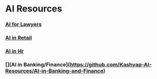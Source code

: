 # AI Resources

### [AI for Lawyers](https://github.com/Kashyap-AI-Resources/AI-and-Law)
### [AI in Retail](https://github.com/Kashyap-AI-Resources/AI-in-Retail)
### [AI in Hr](https://github.com/Kashyap-AI-Resources/AI-in-HR)
### [](AI in Banking/Finance](https://github.com/Kashyap-AI-Resources/AI-in-Banking-and-Finance)

<!---
Kashyap-AI-Resources/Kashyap-AI-Resources is a ✨ special ✨ repository because its `README.md` (this file) appears on your GitHub profile.
You can click the Preview link to take a look at your changes.
--->
